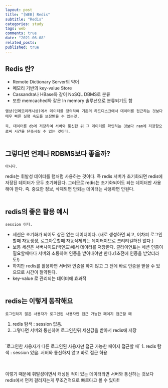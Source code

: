 ```yaml
---
layout: post
title: "[WEB] Redis"
subtitle: "Redis"
categories: study
tags: web
comments: true
date: "2021-06-08"
related_posts:
published: true
---
```


## Redis 란?

- Remote Dictionary Server의 약어
- 메모리 기반의 key-value Store
- Cassandra나 HBase와 같이 NoSQL DBMS로 분류
- 또한 memcached와 같은 In memory 솔루션으로 분류되기도 함

``램상(인메모리캐시상)에서 데이터를 정의하여 기존의 하드디스크에서 데이터를 접근하는 것보다 매우 빠른 실행 속도를 보장받을 수 있는것.``

``즉, 데이터를 db에 저장하여 서버와 통신한 뒤 그 데이터를 확인하는 것보다 ram에 저장함으로써 시간을 단축시킬 수 있는 것이다.``
<br><br>
## 그렇다면 언제나 RDBMS보다 좋을까?

`아니다.`

redis는 휘발성 데이터를 램처럼 사용하는 것이다.
즉 redis 서버가 초기화되면 redis에 저장된 데이터가 모두 초기화된다.
그러므로 redis는 초기화되어도 되는 데이터만 사용해야 한다.
즉. 중요한 정보, 삭제되면 안되는 데이터는 사용하면 안된다.
<br><br>
## redis의 좋은 활용 예시

`session 이다.`

- 세션은 초기화가 되어도 상관 없는 데이터이다. (새로 생성하면 되고, 어차피 로그인할때 자동생성, 로그아웃할때 자동삭제되는 데이터이므로 크리티컬하진 않다.)
- 보통 세션은 서버사이드(백엔드)에서 데이터를 저장한다. 클라이언트는 세션 인증이 필요할때마다 서버와 소통하여 인증을 받아내야만 한다.(1초전에 인증을 받았더라도!)
- 하지만 redis를 활용하면 서버와 인증을 하지 않고 그 전에 바로 인증을 받을 수 있으므로 시간이 절약된다.
- key-value 로 관리되는 데이터에 효과적
<br><br>
## redis는 이렇게 동작해요

`로그인하지 않은 사용자가 로그인된 사용자만 접근 가능한 페이지 접근할 때`
<br>
1. redis 탐색 : session 없음.
2. 그렇다면 서버와 통신하여 로그인한뒤 세션값을 받아서 redis에 저장

<br>
`로그인한 사용자가 다른 로그인된 사용자만 접근 가능한 페이지 접근할 때`
1.  redis 탐색 : session 있음. 서버와 통신하지 않고 바로 접근 허용

<br><br>
이렇기 때문에 휘발성이면서 캐싱된 적이 있는 데이터라면 서버와 통신하는 것보다 redis에서 먼저 걸러지는게 무조건적으로 빠르다고 볼 수 있다!!
